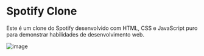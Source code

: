 # Spotify Clone

Este é um clone do Spotify desenvolvido com HTML, CSS e JavaScript puro para demonstrar habilidades de desenvolvimento web.

![image](https://github.com/llucaschagass/Clone-Spotify/assets/107507922/3636a0dd-34b9-4a3c-aece-7f998a5061d7)
